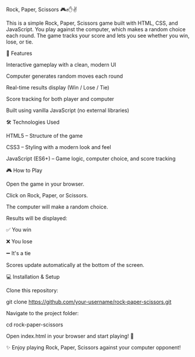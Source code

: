 Rock, Paper, Scissors 🎮✊✋✌️

This is a simple Rock, Paper, Scissors game built with HTML, CSS, and JavaScript.
You play against the computer, which makes a random choice each round. The game tracks your score and lets you see whether you win, lose, or tie.

🚀 Features

Interactive gameplay with a clean, modern UI

Computer generates random moves each round

Real-time results display (Win / Lose / Tie)

Score tracking for both player and computer

Built using vanilla JavaScript (no external libraries)

🛠️ Technologies Used

HTML5 – Structure of the game

CSS3 – Styling with a modern look and feel

JavaScript (ES6+) – Game logic, computer choice, and score tracking

🎮 How to Play

Open the game in your browser.

Click on Rock, Paper, or Scissors.

The computer will make a random choice.

Results will be displayed:

✅ You win

❌ You lose

➖ It's a tie

Scores update automatically at the bottom of the screen.

💻 Installation & Setup

Clone this repository:

git clone https://github.com/your-username/rock-paper-scissors.git


Navigate to the project folder:

cd rock-paper-scissors


Open index.html in your browser and start playing! 🎉


✨ Enjoy playing Rock, Paper, Scissors against your computer opponent!
